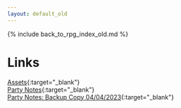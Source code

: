 ```yaml
---
layout: default_old
---
```


{% include back_to_rpg_index_old.md %}

# Links

[Assets](https://github.com/NightB1ade/RolePlayingGames/tree/master/Shadowrun/5e/LoneStar/Assets){:target="_blank"}  
[Party Notes](https://docs.google.com/document/d/1BeE8sDhaWvwDpzij8j3jOa5lpqu2P5NlnkA6RHjRy3s/edit){:target="_blank"}  
[Party Notes: Backup Copy 04/04/2023](PartyNotes_BackupCopy_2023_04_04.html){:target="_blank"}  
